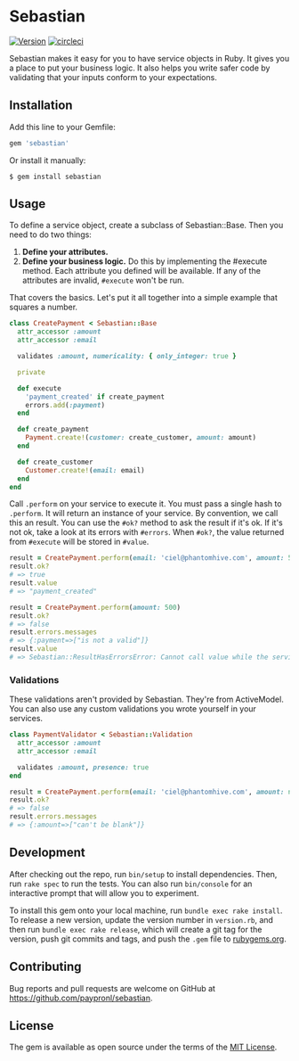 # Sebastian

[![Version](https://badge.fury.io/rb/sebastian.svg)](https://rubygems.org/gems/sebastian)
[![circleci](https://circleci.com/gh/paypronl/sebastian/tree/master.svg?style=shield&circle-token=2bde3711c161ef65a75da7a41385d5958253d05b)](https://circleci.com/gh/paypronl/sebastian)

Sebastian makes it easy for you to have service objects in Ruby. It gives you a place to put your business logic.
It also helps you write safer code by validating that your inputs conform to your expectations.


## Installation

Add this line to your Gemfile:

```ruby
gem 'sebastian'
```

Or install it manually:
```
$ gem install sebastian
```
## Usage

To define a service object, create a subclass of Sebastian::Base. Then you need to do two things:

1. **Define your attributes.**
2. **Define your business logic.** Do this by implementing the #execute method. Each attribute you defined will be available. If any of the attributes are invalid, `#execute` won't be run.

That covers the basics. Let's put it all together into a simple example that squares a number.

```ruby
class CreatePayment < Sebastian::Base
  attr_accessor :amount
  attr_accessor :email

  validates :amount, numericality: { only_integer: true }

  private

  def execute
    'payment_created' if create_payment
    errors.add(:payment)
  end

  def create_payment
    Payment.create!(customer: create_customer, amount: amount)
  end

  def create_customer
    Customer.create!(email: email)
  end
end
```

Call `.perform` on your service to execute it. You must pass a single hash to `.perform`. It will return an instance of your service. By convention, we call this an result. You can use the `#ok?` method to ask the result if it's ok. If it's not ok, take a look at its errors with `#errors`. When `#ok?`, the value returned from `#execute` will be stored in `#value`.

```ruby
result = CreatePayment.perform(email: 'ciel@phantomhive.com', amount: 500)
result.ok?
# => true
result.value
# => "payment_created"

result = CreatePayment.perform(amount: 500)
result.ok?
# => false
result.errors.messages
# => {:payment=>["is not a valid"]}
result.value
# => Sebastian::ResultHasErrorsError: Cannot call value while the service has errors, you should call #ok? first to check
```

### Validations

These validations aren't provided by Sebastian. They're from ActiveModel. You can also use any custom validations you wrote yourself in your services.

```ruby
class PaymentValidator < Sebastian::Validation
  attr_accessor :amount
  attr_accessor :email

  validates :amount, presence: true
end

result = CreatePayment.perform(email: 'ciel@phantomhive.com', amount: nil)
result.ok?
# => false
result.errors.messages
# => {:amount=>["can't be blank"]}
```



## Development

After checking out the repo, run `bin/setup` to install dependencies. Then, run `rake spec` to run the tests. You can also run `bin/console` for an interactive prompt that will allow you to experiment.

To install this gem onto your local machine, run `bundle exec rake install`. To release a new version, update the version number in `version.rb`, and then run `bundle exec rake release`, which will create a git tag for the version, push git commits and tags, and push the `.gem` file to [rubygems.org](https://rubygems.org).

## Contributing

Bug reports and pull requests are welcome on GitHub at https://github.com/paypronl/sebastian.

## License

The gem is available as open source under the terms of the [MIT License](https://opensource.org/licenses/MIT).
